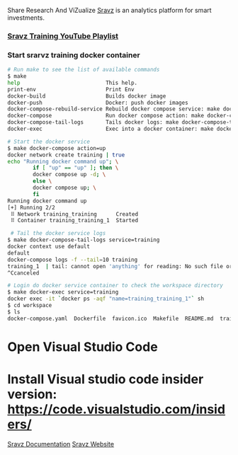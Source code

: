 Share Research And ViZualize [Sravz](https://sravz.com) is an analytics platform for smart investments.

### [Sravz Training YouTube Playlist](https://youtu.be/vFtlOtXPo5s)

### Start srarvz training docker container
```bash
# Run make to see the list of available commands
$ make
help                           This help.
print-env                      Print Env
docker-build                   Builds docker image
docker-push                    Docker: push docker images
docker-compose-rebuild-service Rebuild docker compose service: make docker-compose-rebuild-service service=backend-go
docker-compose                 Run docker compose action: make docker-compose up/down
docker-compose-tail-logs       Tails docker logs: make docker-compose-tail-logs service=training
docker-exec                    Exec into a docker container: make docker-exec service=training

# Start the docker service
$ make docker-compose action=up
docker network create training | true
echo "Running docker command up"; \
        if [ "up" == "up" ]; then \
        docker compose up -d; \
        else \
        docker compose up; \
        fi
Running docker command up
[+] Running 2/2
 ⠿ Network training_training      Created                                                                                                                                           0.1s
 ⠿ Container training_training_1  Started

 # Tail the docker service logs
$ make docker-compose-tail-logs service=training
docker context use default
default
docker-compose logs -f --tail=10 training
training_1  | tail: cannot open 'anything' for reading: No such file or directory
^Ccanceled

# Login do docker service container to check the workspace directory
$ make docker-exec service=training
docker exec -it `docker ps -aqf "name=training_training_1"` sh
$ cd workspace
$ ls
docker-compose.yaml  Dockerfile  favicon.ico  Makefile  README.md  training-ansible  training-hugo  training-py
```

# Open Visual Studio Code
# Install Visual studio code insider version: https://code.visualstudio.com/insiders/


[Sravz Documentation](https://docs.sravz.com/)
[Sravz Website](https://sravz.com)
